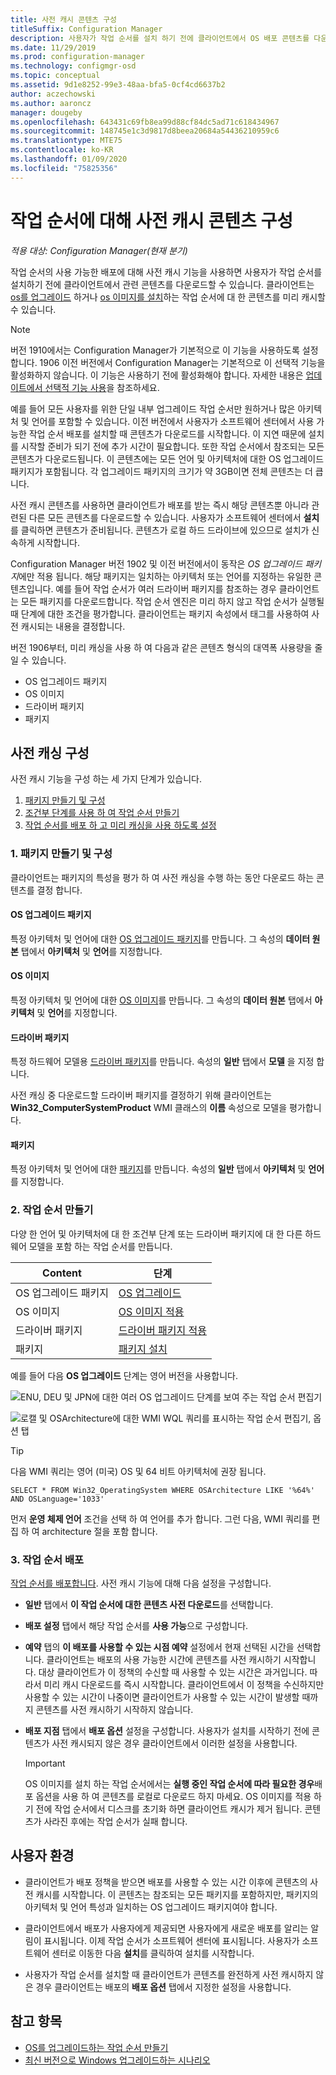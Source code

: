 ```yaml
---
title: 사전 캐시 콘텐츠 구성
titleSuffix: Configuration Manager
description: 사용자가 작업 순서를 설치 하기 전에 클라이언트에서 OS 배포 콘텐츠를 다운로드 하는 방법을 알아봅니다.
ms.date: 11/29/2019
ms.prod: configuration-manager
ms.technology: configmgr-osd
ms.topic: conceptual
ms.assetid: 9d1e8252-99e3-48aa-bfa5-0cf4cd6637b2
author: aczechowski
ms.author: aaroncz
manager: dougeby
ms.openlocfilehash: 643431c69fb8ea99d88cf84dc5ad71c618434967
ms.sourcegitcommit: 148745e1c3d9817d8beea20684a54436210959c6
ms.translationtype: MTE75
ms.contentlocale: ko-KR
ms.lasthandoff: 01/09/2020
ms.locfileid: "75825356"
---
```

# <a name="configure-pre-cache-content-for-task-sequences"></a>작업 순서에 대해 사전 캐시 콘텐츠 구성

*적용 대상: Configuration Manager(현재 분기)*

<!--1021244-->
작업 순서의 사용 가능한 배포에 대해 사전 캐시 기능을 사용하면 사용자가 작업 순서를 설치하기 전에 클라이언트에서 관련 콘텐츠를 다운로드할 수 있습니다. 클라이언트는 [os를 업그레이드](/configmgr/osd/deploy-use/create-a-task-sequence-to-upgrade-an-operating-system) 하거나 [os 이미지를 설치](/configmgr/osd/deploy-use/create-a-task-sequence-to-install-an-operating-system)하는 작업 순서에 대 한 콘텐츠를 미리 캐시할 수 있습니다.

> [!Note]  
> 버전 1910에서는 Configuration Manager가 기본적으로 이 기능을 사용하도록 설정합니다. 1906 이전 버전에서 Configuration Manager는 기본적으로 이 선택적 기능을 활성화하지 않습니다. 이 기능은 사용하기 전에 활성화해야 합니다. 자세한 내용은 [업데이트에서 선택적 기능 사용](/configmgr/core/servers/manage/install-in-console-updates#bkmk_options)을 참조하세요.<!--505213-->  

예를 들어 모든 사용자를 위한 단일 내부 업그레이드 작업 순서만 원하거나 많은 아키텍처 및 언어를 포함할 수 있습니다. 이전 버전에서 사용자가 소프트웨어 센터에서 사용 가능한 작업 순서 배포를 설치할 때 콘텐츠가 다운로드를 시작합니다. 이 지연 때문에 설치를 시작할 준비가 되기 전에 추가 시간이 필요합니다. 또한 작업 순서에서 참조되는 모든 콘텐츠가 다운로드됩니다. 이 콘텐츠에는 모든 언어 및 아키텍처에 대한 OS 업그레이드 패키지가 포함됩니다. 각 업그레이드 패키지의 크기가 약 3GB이면 전체 콘텐츠는 더 큽니다.

사전 캐시 콘텐츠를 사용하면 클라이언트가 배포를 받는 즉시 해당 콘텐츠뿐 아니라 관련된 다른 모든 콘텐츠를 다운로드할 수 있습니다. 사용자가 소프트웨어 센터에서 **설치**를 클릭하면 콘텐츠가 준비됩니다. 콘텐츠가 로컬 하드 드라이브에 있으므로 설치가 신속하게 시작합니다.

Configuration Manager 버전 1902 및 이전 버전에서이 동작은 *OS 업그레이드 패키지*에만 적용 됩니다. 해당 패키지는 일치하는 아키텍처 또는 언어를 지정하는 유일한 콘텐츠입니다. 예를 들어 작업 순서가 여러 드라이버 패키지를 참조하는 경우 클라이언트는 모든 패키지를 다운로드합니다. 작업 순서 엔진은 미리 하지 않고 작업 순서가 실행될 때 단계에 대한 조건을 평가합니다. 클라이언트는 패키지 속성에서 태그를 사용하여 사전 캐시되는 내용을 결정합니다.

버전 1906부터,<!--4224642--> 미리 캐싱을 사용 하 여 다음과 같은 콘텐츠 형식의 대역폭 사용량을 줄일 수 있습니다.

- OS 업그레이드 패키지
- OS 이미지
- 드라이버 패키지
- 패키지

## <a name="configure-pre-caching"></a>사전 캐싱 구성

사전 캐시 기능을 구성 하는 세 가지 단계가 있습니다.

1. [패키지 만들기 및 구성](#bkmk_createpkg)
2. [조건부 단계를 사용 하 여 작업 순서 만들기](#bkmk_createts)
3. [작업 순서를 배포 하 고 미리 캐싱을 사용 하도록 설정](#bkmk_deploy)


### <a name="bkmk_createpkg"></a> 1. 패키지 만들기 및 구성

클라이언트는 패키지의 특성을 평가 하 여 사전 캐싱을 수행 하는 동안 다운로드 하는 콘텐츠를 결정 합니다.  

#### <a name="os-upgrade-package"></a>OS 업그레이드 패키지

특정 아키텍처 및 언어에 대한 [OS 업그레이드 패키지](/configmgr/osd/get-started/manage-operating-system-upgrade-packages)를 만듭니다. 그 속성의 **데이터 원본** 탭에서 **아키텍처** 및 **언어**를 지정합니다.

#### <a name="os-image"></a>OS 이미지

특정 아키텍처 및 언어에 대한 [OS 이미지](/configmgr/osd/get-started/manage-operating-system-images)를 만듭니다. 그 속성의 **데이터 원본** 탭에서 **아키텍처** 및 **언어**를 지정합니다.

#### <a name="driver-package"></a>드라이버 패키지

특정 하드웨어 모델용 [드라이버 패키지](/configmgr/osd/get-started/manage-drivers#BKMK_ManagingDriverPackages)를 만듭니다. 속성의 **일반** 탭에서 **모델** 을 지정 합니다.

사전 캐싱 중 다운로드할 드라이버 패키지를 결정하기 위해 클라이언트는 **Win32_ComputerSystemProduct** WMI 클래스의 **이름** 속성으로 모델을 평가합니다.  

#### <a name="package"></a>패키지

특정 아키텍처 및 언어에 대한 [패키지](/configmgr/apps/deploy-use/packages-and-programs)를 만듭니다. 속성의 **일반** 탭에서 **아키텍처** 및 **언어**를 지정합니다.


### <a name="bkmk_createts"></a> 2. 작업 순서 만들기

다양 한 언어 및 아키텍처에 대 한 조건부 단계 또는 드라이버 패키지에 대 한 다른 하드웨어 모델을 포함 하는 작업 순서를 만듭니다.

|Content|단계|
|---------|---------|
|OS 업그레이드 패키지|[OS 업그레이드](/configmgr/osd/understand/task-sequence-steps#BKMK_UpgradeOS)|
|OS 이미지|[OS 이미지 적용](/configmgr/osd/understand/task-sequence-steps#BKMK_ApplyOperatingSystemImage)|
|드라이버 패키지|[드라이버 패키지 적용](/configmgr/osd/understand/task-sequence-steps#BKMK_ApplyDriverPackage)|
|패키지|[패키지 설치](/configmgr/osd/understand/task-sequence-steps#BKMK_InstallPackage)|

예를 들어 다음 **OS 업그레이드** 단계는 영어 버전을 사용합니다.  

![ENU, DEU 및 JPN에 대한 여러 OS 업그레이드 단계를 보여 주는 작업 순서 편집기](../media/precacheproperties2.png)

![로캘 및 OSArchitecture에 대한 WMI WQL 쿼리를 표시하는 작업 순서 편집기, 옵션 탭](../media/precacheoptions2.png)  

> [!Tip]
> 다음 WMI 쿼리는 영어 (미국) OS 및 64 비트 아키텍처에 권장 됩니다.
>
> ```WMI
> SELECT * FROM Win32_OperatingSystem WHERE OSArchitecture LIKE '%64%' AND OSLanguage='1033'
> ```
>
> 먼저 **운영 체제 언어** 조건을 선택 하 여 언어를 추가 합니다. 그런 다음, WMI 쿼리를 편집 하 여 architecture 절을 포함 합니다.


### <a name="bkmk_deploy"></a> 3. 작업 순서 배포

[작업 순서를 배포합니다](/configmgr/osd/deploy-use/deploy-a-task-sequence). 사전 캐시 기능에 대해 다음 설정을 구성합니다.  

- **일반** 탭에서 **이 작업 순서에 대한 콘텐츠 사전 다운로드**를 선택합니다.  

- **배포 설정** 탭에서 해당 작업 순서를 **사용 가능**으로 구성합니다.  

- **예약** 탭의 **이 배포를 사용할 수 있는 시점 예약** 설정에서 현재 선택된 시간을 선택합니다. 클라이언트는 배포의 사용 가능한 시간에 콘텐츠를 사전 캐시하기 시작합니다. 대상 클라이언트가 이 정책의 수신할 때 사용할 수 있는 시간은 과거입니다. 따라서 미리 캐시 다운로드를 즉시 시작합니다. 클라이언트에서 이 정책을 수신하지만 사용할 수 있는 시간이 나중이면 클라이언트가 사용할 수 있는 시간이 발생할 때까지 콘텐츠를 사전 캐시하기 시작하지 않습니다.  

- **배포 지점** 탭에서 **배포 옵션** 설정을 구성합니다. 사용자가 설치를 시작하기 전에 콘텐츠가 사전 캐시되지 않은 경우 클라이언트에서 이러한 설정을 사용합니다.  

    > [!Important]  
    > OS 이미지를 설치 하는 작업 순서에서는 **실행 중인 작업 순서에 따라 필요한 경우**배포 옵션을 사용 하 여 콘텐츠를 로컬로 다운로드 하지 마세요. OS 이미지를 적용 하기 전에 작업 순서에서 디스크를 초기화 하면 클라이언트 캐시가 제거 됩니다. 콘텐츠가 사라진 후에는 작업 순서가 실패 합니다.<!-- SCCMDocs-PR #1338 -->


## <a name="user-experience"></a>사용자 환경

- 클라이언트가 배포 정책을 받으면 배포를 사용할 수 있는 시간 이후에 콘텐츠의 사전 캐시를 시작합니다. 이 콘텐츠는 참조되는 모든 패키지를 포함하지만, 패키지의 아키텍처 및 언어 특성과 일치하는 OS 업그레이드 패키지여야 합니다.  

- 클라이언트에서 배포가 사용자에게 제공되면 사용자에게 새로운 배포를 알리는 알림이 표시됩니다. 이제 작업 순서가 소프트웨어 센터에 표시됩니다. 사용자가 소프트웨어 센터로 이동한 다음 **설치**를 클릭하여 설치를 시작합니다.  

- 사용자가 작업 순서를 설치할 때 클라이언트가 콘텐츠를 완전하게 사전 캐시하지 않은 경우 클라이언트는 배포의 **배포 옵션** 탭에서 지정한 설정을 사용합니다.  


## <a name="see-also"></a>참고 항목

- [OS를 업그레이드하는 작업 순서 만들기](/configmgr/osd/deploy-use/create-a-task-sequence-to-upgrade-an-operating-system)
- [최신 버전으로 Windows 업그레이드하는 시나리오](/configmgr/osd/deploy-use/upgrade-windows-to-the-latest-version)
